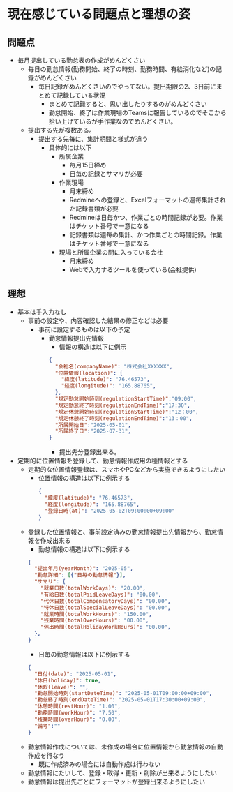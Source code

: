 # 現在感じている問題点と理想の姿
## 問題点
- 毎月提出している勤怠表の作成がめんどくさい
  - 毎日の勤怠情報(勤務開始、終了の時刻、勤務時間、有給消化など)の記録がめんどくさい
    - 毎日記録がめんどくさいのでやってない。提出期限の2、3日前にまとめて記録している状況
      - まとめて記録すると、思い出したりするのがめんどくさい
      - 勤怠開始、終了は作業現場のTeamsに報告しているのでそこから拾い上げているが手作業なのでめんどくさい。
  - 提出する先が複数ある。
    - 提出する先毎に、集計期間と様式が違う
      - 具体的には以下
        - 所属企業
          - 毎月15日締め
          - 日毎の記録とサマリが必要
        - 作業現場
          - 月末締め
          - Redmineへの登録と、Excelフォーマットの週毎集計された記録書類が必要
          - Redmineは日毎かつ、作業ごとの時間記録が必要。作業はチケット番号で一意になる
          - 記録書類は週毎の集計、かつ作業ごとの時間記録。作業はチケット番号で一意になる
        - 現場と所属企業の間に入っている会社
          - 月末締め
          - Webで入力するツールを使っている(会社提供)
## 理想
- 基本は手入力なし
  - 事前の設定や、内容確認した結果の修正などは必要
    - 事前に設定するものは以下の予定
      - 勤怠情報提出先情報
        - 情報の構造は以下に例示
        ```json
        {
          "会社名(companyName)": "株式会社XXXXXX",
          "位置情報(location)": {
            "緯度(latitude)": "76.46573",
            "経度(longitude)": "165.88765",
          },
          "規定勤怠開始時刻(regulationStartTime)":"09:00",
          "規定勤怠終了時刻(regulationEndTime)":"17:30",
          "規定休憩開始時刻(regulationStartTime)":"12：00",
          "規定休憩終了時刻(regulationEndTime)":"13：00",
          "所属開始日":"2025-05-01",
          "所属終了日":"2025-07-31",
        }
        ```
        - 提出先分登録出来る。
- 定期的に位置情報を登録して、勤怠情報作成用の種情報とする
  - 定期的な位置情報登録は、スマホやPCなどから実施できるようにしたい
    - 位置情報の構造は以下に例示する
      ```json
      {
        "緯度(latitude)": "76.46573",
        "経度(longitude)": "165.88765",
        "登録日時(at)": "2025-05-02T09:00:00+09:00"
      }
      ```
  - 登録した位置情報と、事前設定済みの勤怠情報提出先情報から、勤怠情報を作成出来る
    - 勤怠情報の構造は以下に例示する
    ```json
    {
      "提出年月(yearMonth)": "2025-05",
      "勤怠詳細": [{"日毎の勤怠情報"}],
      "サマリ": {
        "就業日数(totalWorkDays)": "20.00",
        "有給日数(totalPaidLeaveDays)": "00.00",
        "代休日数(totalCompensatoryDays)": "00.00",
        "特休日数(totalSpecialLeaveDays)": "00.00",
        "就業時間(totalWorkHours)": "150.00",
        "残業時間(totalOverHours)": "00.00",
        "休出時間(totalHolidayWorkHours)": "00.00",
      },
    }
    ```
    - 日毎の勤怠情報は以下に例示する
    ```json
    {
      "日付(date)": "2025-05-01",
      "休日(holiday)": true,
      "休暇(leave)": "",
      "勤怠開始時刻(startDateTime)": "2025-05-01T09:00:00+09:00",
      "勤怠終了時刻(endDateTime)": "2025-05-01T17:30:00+09:00",
      "休憩時間(restHour)": "1.00",
      "勤務時間(workHour)": "7.50",
      "残業時間(overHour)": "0.00",
      "備考":""
    }
    ```
  - 勤怠情報作成については、未作成の場合に位置情報から勤怠情報の自動作成を行なう
    - 既に作成済みの場合には自動作成は行わない
  - 勤怠情報にたいして、登録・取得・更新・削除が出来るようにしたい
  - 勤怠情報は提出先ごとにフォーマットが登録出来るようにしたい